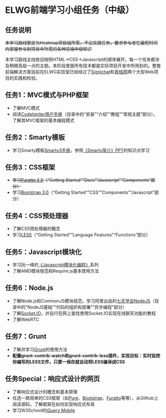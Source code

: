 ELWG前端学习小组任务（中级）
=====

## 任务说明
~~本学习路线暂定为Heatmap项目组所需，不设实践任务，要求参与者在最短时间内掌握参与到项目中所需的各种前端中级知识~~

本学习路线主线依旧按照HTML->CSS->Javascript的顺序展开，每一个任务都涉及稍微高级一点的主题。本阶段里面所有技术都是实际项目开发中所用到的。整套前端解决方案目前在ELWG实验室已经经过了[Signichat](https://www.signichat.com)和[青桔网](http://www.qingvoice.com)两个大型Web项目的实践和检验。

## 任务1：MVC模式与PHP框架
* 了解MVC模式
* 阅读[CodeIgniter用户手册](http://codeigniter.org.cn/user_guide/toc.html)（目录中的“安装”“介绍”“教程”“常规主题”部分），了解其MVC框架的基本编程模式

## 任务2：Smarty模板
* 学习Smarty模板[Smarty3手册](http://www.smarty.net/docs/zh_CN/)，参照[《Smarty简介》PPT](http://itec-elwg.github.io/LectureSlides/intro-smarty/)的知识点学习

## 任务3：CSS框架
* ~~学习[Furatto 2.0](http://icalialabs.github.io/furatto/old_docs/v2/index.html)（“Getting Started”“Docs”“Javascript”“Components”部分）~~
* 学习[Bootstrap 3.0](http://getbootstrap.com/)（“Getting Started”“CSS”“Components”“Javascript”部分）

## 任务4：CSS预处理器
* 了解CSS预处理器的概念
* 学习[LESS](http://lesscss.net/)（“Getting Started”“Language Features”“Functions”部分）

## 任务5：Javascript模块化
* 学习阮一峰的[《Javascript模块化编程》](http://www.ruanyifeng.com/blog/2012/10/javascript_module.html)系列
* 了解AMD模块规范和Require.js基本使用方法

## 任务6：Node.js
* 了解Node.js和CommonJS模块规范，学习阿里出品的[七天学会NodeJS](http://nqdeng.github.io/7-days-nodejs/#1)（目录中的“NodeJS基础”“代码的组织和部署”“异步编程”部分）
* 了解[Socket.IO](http://socket.io/)，并自行在网上查找使用Socket.IO实现在线聊天功能的教程
* 了解WebRTC

## 任务7：Grunt
* 了解并学习[Grunt](http://www.gruntjs.org/)的使用方法
* **配置grunt-contrib-watch和grunt-contrib-less插件，实现目标：实时监控你编写的LESS文件，只要一保存就自动将LESS编译成CSS**

## 任务Special：响应式设计的网页
* 了解响应式设计的概念和基本原理
* 任选一款简单的CSS框架（如[Pure](http://purecss.io/)、[Bootstrap](http://getbootstrap.com/)、[Furatto](http://icalialabs.github.io/furatto/old_docs/v2/index.html)等等），从Github上阅读源码，了解框架在如何实现响应式布局
* 学习W3School的[jQuery Mobile](http://w3school.com.cn/jquerymobile/index.asp)
